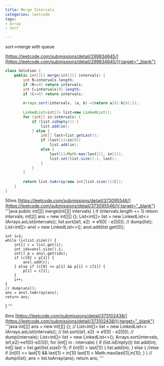 ```yaml
---
title: Merge Intervals
categories: leetcode
tags:
- Array
- Sort

---
```


sort->merge with queue

[https://leetcode.com/submissions/detail/299834645/](https://leetcode.com/submissions/detail/299834645/){:target="_blank"}

```java
class Solution {
    public int[][] merge(int[][] intervals) {
        int R=intervals.length;
        if (R==0) return intervals;
        int C=intervals[0].length;
        if (C==0) return intervals;
        
        Arrays.sort(intervals, (a, b)->{return a[0]-b[0];});
        
        LinkedList<int[]> list=new LinkedList();
        for (int[] in:intervals) {
            if (list.isEmpty()) {
                list.add(in);
            } else {
                int[] last=list.getLast();
                if (last[1]<in[0])
                    list.add(in);
                else {
                    last[1]=Math.max(last[1], in[1]);
                    list.set(list.size()-1, last);
                }
            }
        }
        
        return list.toArray(new int[list.size()][C]);
    }
}
```

50ms
[https://leetcode.com/submissions/detail/373095546/](https://leetcode.com/submissions/detail/373095546/){:target="_blank"}
'''java
public int[][] merge(int[][] intervals) {
 if (intervals.length <= 1)
        return intervals;
    int[][] ans = new int[][] {};
    List<int[]> list = new LinkedList<>(Arrays.asList(intervals));
    list.sort((e1, e2) -> e1[0] - e2[0]);
    // dump(list);
    List<int[]> ansl = new LinkedList<>();
    ansl.add(list.get(0));

    int i=1;
    while (i<list.size()) {
        int[] c = list.get(i);
        int idx=ansl.size()-1;
        int[] p = ansl.get(idx);
        if (c[0] > p[1]) {
            ansl.add(c);
        } else if (c[0] <= p[1] && p[1] < c[1]) {
            p[1] = c[1];
        }
        i++;
    }
    // dump(ansl);
    ans = ansl.toArray(ans);
    return ans;
}
'''

6ms
[https://leetcode.com/submissions/detail/373102438/](https://leetcode.com/submissions/detail/373102438/){:target="_blank"}
'''java
int[][] ans = new int[][] {};
        // List<int[]> list = new LinkedList<>(Arrays.asList(intervals));
        // list.sort((e1, e2) -> e1[0] - e2[0]);
        // dump(intervals);
        List<int[]> list = new LinkedList<>();
        Arrays.sort(intervals, (e1,e2)->e1[0]-e2[0]);
        for (int[] in : intervals) {
            if (list.isEmpty()) list.add(in);
            int[] last = list.get(list.size()-1);
            if (in[0] > last[1]) {
                list.add(in);
            } else {        //else if (in[0] <= last[1] && last[1] < in[1])
                last[1] = Math.max(last[1],in[1]);
            }
        }
        // dump(list);
        ans = list.toArray(ans);
        return ans;
'''
